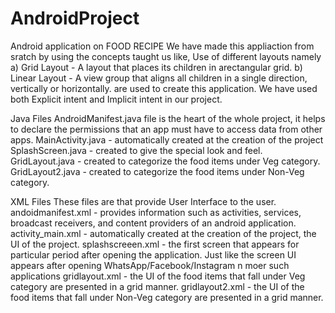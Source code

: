 # AndroidProject
Android application on FOOD RECIPE 
We have made this appliaction from sratch by using the concepts taught us like,
Use of different layouts namely
    a) Grid Layout - A layout that places its children in arectangular grid.
    b) Linear Layout - A view group that aligns all children in a single direction, vertically or horizontally. 
are used to create this application.
We have used both Explicit intent and Implicit intent in our project.

Java Files
AndroidManifest.java file is the heart of the whole project, it helps to declare the permissions that an app must have to access data from other apps.
MainActivity.java - automatically created at the creation of the project
SplashScreen.java - created to give the special look and feel.
GridLayout.java - created to categorize the food items under Veg category.
GridLayout2.java - created to categorize the food items under Non-Veg category.

XML Files
These files are that provide User Interface to the user. 
andoidmanifest.xml - provides information such as activities, services, broadcast receivers, and content providers of an android application.
activity_main.xml - automatically created at the creation of the project, the UI of the project.
splashscreeen.xml - the first screen that appears for particular period after opening the application. Just like the screen UI appears after opening WhatsApp/Facebook/Instagram n moer such applications
gridlayout.xml - the UI of the food items that fall under Veg category are presented in a grid manner.
gridlayout2.xml - the UI of the food items that fall under Non-Veg category are presented in a grid manner.
